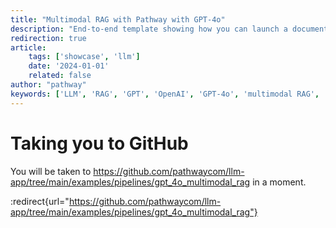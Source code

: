 ```yaml
---
title: "Multimodal RAG with Pathway with GPT-4o"
description: "End-to-end template showing how you can launch a document processing pipeline that utilizes GPT-4o in the parsing stage."
redirection: true
article:
    tags: ['showcase', 'llm']
    date: '2024-01-01'
    related: false
author: "pathway"
keywords: ['LLM', 'RAG', 'GPT', 'OpenAI', 'GPT-4o', 'multimodal RAG', 'unstructured', 'docker']
---
```


# Taking you to GitHub

You will be taken to https://github.com/pathwaycom/llm-app/tree/main/examples/pipelines/gpt_4o_multimodal_rag in a moment.

:redirect{url="https://github.com/pathwaycom/llm-app/tree/main/examples/pipelines/gpt_4o_multimodal_rag"}
